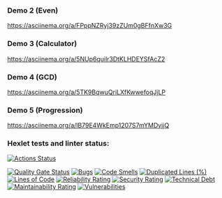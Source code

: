 ### Demo 2 (Even)
https://asciinema.org/a/FPppNZRyj39zZUm0gBFfnXw3G

### Demo 3 (Calculator)
https://asciinema.org/a/5NUp6quilr3DtKLHDEYSfAcZ2

### Demo 4 (GCD)
https://asciinema.org/a/5TK9BqwuQriLXfKwwefoqJjLP

### Demo 5 (Progression)
https://asciinema.org/a/lB79E4WkEmp1207S7mYMDvjjQ


### Hexlet tests and linter status:
[![Actions Status](https://github.com/alexeichuprikov/qa-auto-engineer-java-project-61/actions/workflows/hexlet-check.yml/badge.svg)](https://github.com/alexeichuprikov/qa-auto-engineer-java-project-61/actions)

[![Quality Gate Status](https://sonarcloud.io/api/project_badges/measure?project=alexeichuprikov_qa-auto-engineer-java-project-61&metric=alert_status)](https://sonarcloud.io/summary/new_code?id=alexeichuprikov_qa-auto-engineer-java-project-61)
[![Bugs](https://sonarcloud.io/api/project_badges/measure?project=alexeichuprikov_qa-auto-engineer-java-project-61&metric=bugs)](https://sonarcloud.io/summary/new_code?id=alexeichuprikov_qa-auto-engineer-java-project-61)
[![Code Smells](https://sonarcloud.io/api/project_badges/measure?project=alexeichuprikov_qa-auto-engineer-java-project-61&metric=code_smells)](https://sonarcloud.io/summary/new_code?id=alexeichuprikov_qa-auto-engineer-java-project-61)
[![Duplicated Lines (%)](https://sonarcloud.io/api/project_badges/measure?project=alexeichuprikov_qa-auto-engineer-java-project-61&metric=duplicated_lines_density)](https://sonarcloud.io/summary/new_code?id=alexeichuprikov_qa-auto-engineer-java-project-61)
[![Lines of Code](https://sonarcloud.io/api/project_badges/measure?project=alexeichuprikov_qa-auto-engineer-java-project-61&metric=ncloc)](https://sonarcloud.io/summary/new_code?id=alexeichuprikov_qa-auto-engineer-java-project-61)
[![Reliability Rating](https://sonarcloud.io/api/project_badges/measure?project=alexeichuprikov_qa-auto-engineer-java-project-61&metric=reliability_rating)](https://sonarcloud.io/summary/new_code?id=alexeichuprikov_qa-auto-engineer-java-project-61)
[![Security Rating](https://sonarcloud.io/api/project_badges/measure?project=alexeichuprikov_qa-auto-engineer-java-project-61&metric=security_rating)](https://sonarcloud.io/summary/new_code?id=alexeichuprikov_qa-auto-engineer-java-project-61)
[![Technical Debt](https://sonarcloud.io/api/project_badges/measure?project=alexeichuprikov_qa-auto-engineer-java-project-61&metric=sqale_index)](https://sonarcloud.io/summary/new_code?id=alexeichuprikov_qa-auto-engineer-java-project-61)
[![Maintainability Rating](https://sonarcloud.io/api/project_badges/measure?project=alexeichuprikov_qa-auto-engineer-java-project-61&metric=sqale_rating)](https://sonarcloud.io/summary/new_code?id=alexeichuprikov_qa-auto-engineer-java-project-61)
[![Vulnerabilities](https://sonarcloud.io/api/project_badges/measure?project=alexeichuprikov_qa-auto-engineer-java-project-61&metric=vulnerabilities)](https://sonarcloud.io/summary/new_code?id=alexeichuprikov_qa-auto-engineer-java-project-61)
